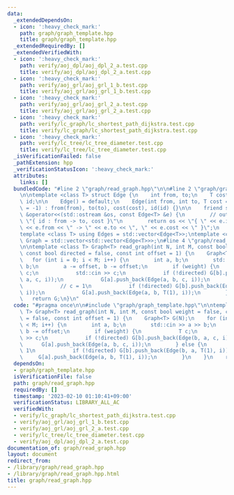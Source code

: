 ```yaml
---
data:
  _extendedDependsOn:
  - icon: ':heavy_check_mark:'
    path: graph/graph_template.hpp
    title: graph/graph_template.hpp
  _extendedRequiredBy: []
  _extendedVerifiedWith:
  - icon: ':heavy_check_mark:'
    path: verify/aoj_dpl/aoj_dpl_2_a.test.cpp
    title: verify/aoj_dpl/aoj_dpl_2_a.test.cpp
  - icon: ':heavy_check_mark:'
    path: verify/aoj_grl/aoj_grl_1_b.test.cpp
    title: verify/aoj_grl/aoj_grl_1_b.test.cpp
  - icon: ':heavy_check_mark:'
    path: verify/aoj_grl/aoj_grl_2_a.test.cpp
    title: verify/aoj_grl/aoj_grl_2_a.test.cpp
  - icon: ':heavy_check_mark:'
    path: verify/lc_graph/lc_shortest_path_dijkstra.test.cpp
    title: verify/lc_graph/lc_shortest_path_dijkstra.test.cpp
  - icon: ':heavy_check_mark:'
    path: verify/lc_tree/lc_tree_diameter.test.cpp
    title: verify/lc_tree/lc_tree_diameter.test.cpp
  _isVerificationFailed: false
  _pathExtension: hpp
  _verificationStatusIcon: ':heavy_check_mark:'
  attributes:
    links: []
  bundledCode: "#line 2 \"graph/read_graph.hpp\"\n\n#line 2 \"graph/graph_template.hpp\"\
    \n\ntemplate <class T> struct Edge {\n    int from, to;\n    T cost;\n    int\
    \ id;\n\n    Edge() = default;\n    Edge(int from, int to, T cost = 1, int id\
    \ = -1) : from(from), to(to), cost(cost), id(id) {}\n\n    friend std::ostream\
    \ &operator<<(std::ostream &os, const Edge<T> &e) {\n        // output format:\
    \ \"{ id : from -> to, cost }\"\n        return os << \"{ \" << e.id << \" : \"\
    \ << e.from << \" -> \" << e.to << \", \" << e.cost << \" }\";\n    }\n};\n\n\
    template <class T> using Edges = std::vector<Edge<T>>;\ntemplate <class T> using\
    \ Graph = std::vector<std::vector<Edge<T>>>;\n#line 4 \"graph/read_graph.hpp\"\
    \n\ntemplate <class T> Graph<T> read_graph(int N, int M, const bool weight = false,\
    \ const bool directed = false, const int offset = 1) {\n    Graph<T> G(N);\n \
    \   for (int i = 0; i < M; i++) {\n        int a, b;\n        std::cin >> a >>\
    \ b;\n        a -= offset, b -= offset;\n        if (weight) {\n            T\
    \ c;\n            std::cin >> c;\n            if (!directed) G[b].push_back(Edge(b,\
    \ a, c, i));\n            G[a].push_back(Edge(a, b, c, i));\n        } else {\n\
    \            // c = 1\n            if (!directed) G[b].push_back(Edge(b, a, T(1),\
    \ i));\n            G[a].push_back(Edge(a, b, T(1), i));\n        }\n    }\n \
    \   return G;\n}\n"
  code: "#pragma once\n\n#include \"graph/graph_template.hpp\"\n\ntemplate <class\
    \ T> Graph<T> read_graph(int N, int M, const bool weight = false, const bool directed\
    \ = false, const int offset = 1) {\n    Graph<T> G(N);\n    for (int i = 0; i\
    \ < M; i++) {\n        int a, b;\n        std::cin >> a >> b;\n        a -= offset,\
    \ b -= offset;\n        if (weight) {\n            T c;\n            std::cin\
    \ >> c;\n            if (!directed) G[b].push_back(Edge(b, a, c, i));\n      \
    \      G[a].push_back(Edge(a, b, c, i));\n        } else {\n            // c =\
    \ 1\n            if (!directed) G[b].push_back(Edge(b, a, T(1), i));\n       \
    \     G[a].push_back(Edge(a, b, T(1), i));\n        }\n    }\n    return G;\n}"
  dependsOn:
  - graph/graph_template.hpp
  isVerificationFile: false
  path: graph/read_graph.hpp
  requiredBy: []
  timestamp: '2023-02-10 01:10:41+09:00'
  verificationStatus: LIBRARY_ALL_AC
  verifiedWith:
  - verify/lc_graph/lc_shortest_path_dijkstra.test.cpp
  - verify/aoj_grl/aoj_grl_1_b.test.cpp
  - verify/aoj_grl/aoj_grl_2_a.test.cpp
  - verify/lc_tree/lc_tree_diameter.test.cpp
  - verify/aoj_dpl/aoj_dpl_2_a.test.cpp
documentation_of: graph/read_graph.hpp
layout: document
redirect_from:
- /library/graph/read_graph.hpp
- /library/graph/read_graph.hpp.html
title: graph/read_graph.hpp
---
```

